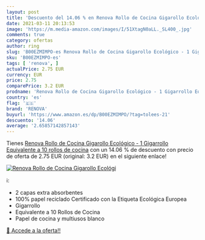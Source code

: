 ```yaml
---
layout: post
title: 'Descuento del 14.06 % en Renova Rollo de Cocina Gigarollo Ecológi'
date: 2021-03-11 20:13:53
image: 'https://m.media-amazon.com/images/I/51XtagN0aLL._SL400_.jpg'
comments: true
category: ofertas
author: ring
slug: 'B00EZMIMPO-es Renova Rollo de Cocina Gigarollo Ecológico - 1 Gigarrollo...'
sku: 'B00EZMIMPO-es'
tags: [ 'renova', ]
actualPrice: 2.75 EUR
currency: EUR
price: 2.75
comparePrice: 3.2 EUR
prodname: 'Renova Rollo de Cocina Gigarollo Ecológico - 1 Gigarrollo Equivalente a 10 rollos de cocina'
country: 'es'
flag: '🇪🇸'
brand: 'RENOVA'
buyurl: 'https://www.amazon.es/dp/B00EZMIMPO/?tag=tolees-21'
descuento: '14.06'
average: '2.65857142857143'
---
```


Tienes [Renova Rollo de Cocina Gigarollo Ecológico - 1 Gigarrollo Equivalente a 10 rollos de cocina](https://www.amazon.es/dp/B00EZMIMPO/?tag=tolees-21) con un 14.06 % de descuento con precio de oferta de 2.75 EUR (original: 3.2 EUR) en el siguiente enlace!

[![Renova Rollo de Cocina Gigarollo Ecológi](https://m.media-amazon.com/images/I/51XtagN0aLL._SL400_.jpg)](https://www.amazon.es/dp/B00EZMIMPO/?tag=tolees-21)

ℹ️:

- 2 capas extra absorbentes
- 100% papel reciclado Certificado con la Etiqueta Ecológica Europea
- Gigarrollo
- Equivalente a 10 Rollos de Cocina
- Papel de cocina y multiusos blanco

[🛒 Accede a la oferta!!](https://www.amazon.es/dp/B00EZMIMPO/?tag=tolees-21)

